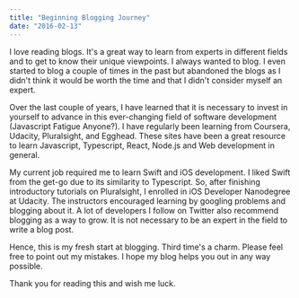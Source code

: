 ```yaml
---
title: "Beginning Blogging Journey"
date: "2016-02-13"
---
```


I love reading blogs. It's a great way to learn from experts in different fields and to get to know their unique viewpoints. I always wanted to blog. I even started to blog a couple of times in the past but abandoned the blogs as I didn't think it would be worth the time and that I didn't consider myself an expert.

Over the last couple of years, I have learned that it is necessary to invest in yourself to advance in this ever-changing field of software development (Javascript Fatigue Anyone?). I have regularly been learning from Coursera, Udacity, Pluralsight, and Egghead. These sites have been a great resource to learn Javascript, Typescript, React, Node.js and Web development in general.

My current job required me to learn Swift and iOS development. I liked Swift from the get-go due to its similarity to Typescript. So, after finishing introductory tutorials on Pluralsight, I enrolled in iOS Developer Nanodegree at Udacity. The instructors encouraged learning by googling problems and blogging about it. A lot of developers I follow on Twitter also recommend blogging as a way to grow. It is not necessary to be an expert in the field to write a blog post.

Hence, this is my fresh start at blogging. Third time's a charm. Please feel free to point out my mistakes. I hope my blog helps you out in any way possible.

Thank you for reading this and wish me luck.